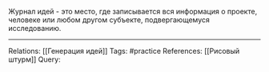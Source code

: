 Журнал идей - это место, где записывается вся информация о проекте, человеке или любом другом субъекте, подвергающемуся исследованию. 

___
Relations: [[Генерация идей]] 
Tags: #practice 
References: [[Рисовый штурм]] 
Query: 